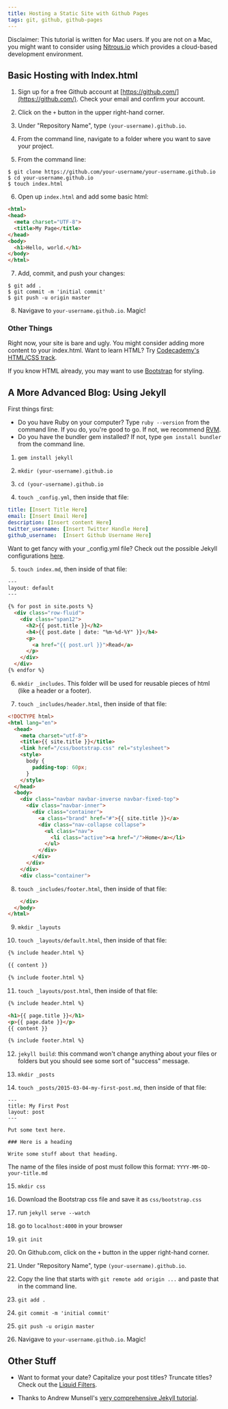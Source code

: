 ```yaml
---
title: Hosting a Static Site with Github Pages
tags: git, github, github-pages
---
```


Disclaimer: This tutorial is written for Mac users. If you are not on a Mac, you might want to consider using [Nitrous.io](http://nitrous.io) which provides a cloud-based development environment. 

## Basic Hosting with Index.html

1) Sign up for a free Github account at [https://github.com/](https://github.com/). Check your email and confirm your account.

2) Click on the `+` button in the upper right-hand corner. 

3) Under "Repository Name", type `(your-username).github.io`. 

4) From the command line, navigate to a folder where you want to save your project. 

5) From the command line:

```
$ git clone https://github.com/your-username/your-username.github.io
$ cd your-username.github.io
$ touch index.html
```

6) Open up `index.html` and add some basic html:

```html
<html>
<head>
  <meta charset="UTF-8">
  <title>My Page</title>
</head>
<body>
  <h1>Hello, world.</h1>
</body>
</html>
```

7) Add, commit, and push your changes:

```
$ git add .
$ git commit -m 'initial commit'
$ git push -u origin master
```

8) Navigave to `your-username.github.io`. Magic! 

### Other Things

Right now, your site is bare and ugly. You might consider adding more content to your index.html. Want to learn HTML? Try [Codecademy's HTML/CSS track](http://www.codecademy.com/en/tracks/web).

If you know HTML already, you may want to use [Bootstrap](http://getbootstrap.com/) for styling. 

## A More Advanced Blog: Using Jekyll 

First things first:

* Do you have Ruby on your computer? Type `ruby --version` from the command line. If you do, you're good to go. If not, we recommend [RVM](http://rvm.io/). 
* Do you have the bundler gem installed? If not, type `gem install bundler` from the command line. 

1) `gem install jekyll`

2) `mkdir (your-username).github.io`

3) `cd (your-username).github.io`

4) `touch _config.yml`, then inside that file:

```yml
title: [Insert Title Here]
email: [Insert Email Here]
description: [Insert content Here]
twitter_username: [Insert Twitter Handle Here]
github_username:  [Insert Github Username Here]
```

Want to get fancy with your _config.yml file? Check out the possible Jekyll configurations [here](http://jekyllrb.com/docs/configuration/). 

5) `touch index.md`, then inside of that file:

```html
---
layout: default
---

{% for post in site.posts %}
  <div class="row-fluid">
    <div class="span12">
      <h2>{{ post.title }}</h2>
      <h4>{{ post.date | date: "%m-%d-%Y" }}</h4>
      <p>
        <a href="{{ post.url }}">Read</a>
      </p>
    </div>
  </div>
{% endfor %}

```

6) `mkdir _includes`. This folder will be used for reusable pieces of html (like a header or a footer).

7) `touch _includes/header.html`, then inside of that file:

```html
<!DOCTYPE html>
<html lang="en">
  <head>
    <meta charset="utf-8">
    <title>{{ site.title }}</title>
    <link href="/css/bootstrap.css" rel="stylesheet">
    <style>
      body {
        padding-top: 60px;
      }
    </style>
  </head>
  <body>
    <div class="navbar navbar-inverse navbar-fixed-top">
      <div class="navbar-inner">
        <div class="container">
          <a class="brand" href="#">{{ site.title }}</a>
          <div class="nav-collapse collapse">
            <ul class="nav">
              <li class="active"><a href="/">Home</a></li>
            </ul>
          </div>
        </div>
      </div>
    </div>
    <div class="container">
```

8) `touch _includes/footer.html`, then inside of that file:

```html
    </div>
  </body>
</html>
```

9) `mkdir _layouts`

10) `touch _layouts/default.html`, then inside of that file:

```html
{% include header.html %}

{{ content }}

{% include footer.html %}
```

11) `touch _layouts/post.html`, then inside of that file:

```html
{% include header.html %}

<h1>{{ page.title }}</h1>
<p>{{ page.date }}</p>
{{ content }}

{% include footer.html %}
```

12) `jekyll build`: this command won't change anything about your files or folders but you should see some sort of "success" message. 

13) `mkdir _posts`

14) `touch _posts/2015-03-04-my-first-post.md`, then inside of that file:

```
---
title: My First Post
layout: post
---

Put some text here.

### Here is a heading

Write some stuff about that heading.
```

The name of the files inside of post must follow this format: `YYYY-MM-DD-your-title.md`

15) `mkdir css`

16) Download the Bootstrap css file and save it as `css/bootstrap.css`

17) run `jekyll serve --watch`

18) go to `localhost:4000` in your browser

19) `git init`

20) On Github.com, click on the `+` button in the upper right-hand corner. 

21) Under "Repository Name", type `(your-username).github.io`. 

22) Copy the line that starts with `git remote add origin ...` and paste that in the command line. 

23) `git add .`

24) `git commit -m 'initial commit'`

25) `git push -u origin master`

26) Navigave to `your-username.github.io`. Magic! 

## Other Stuff

* Want to format your date? Capitalize your post titles? Truncate titles? Check out the [Liquid Filters](https://github.com/Shopify/liquid/wiki/Liquid-for-Designers).

* Thanks to Andrew Munsell's [very comprehensive Jekyll tutorial](https://www.andrewmunsell.com/tutorials/jekyll-by-example/tutorial).
